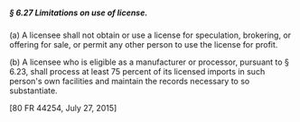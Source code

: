 ##### § 6.27 Limitations on use of license. #####

(a) A licensee shall not obtain or use a license for speculation, brokering, or offering for sale, or permit any other person to use the license for profit.

(b) A licensee who is eligible as a manufacturer or processor, pursuant to § 6.23, shall process at least 75 percent of its licensed imports in such person's own facilities and maintain the records necessary to so substantiate.

[80 FR 44254, July 27, 2015]